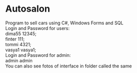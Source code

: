 # Autosalon
Program to sell cars using C#, Windows Forms and SQL\
Login and Password for users:\
dima55	12345;\
finter	111;\
tommi	4321;\
vasya1	vasya1;\
Login and Password for admin:\
admin admin\
You can also see fotos of interface in folder called the same
